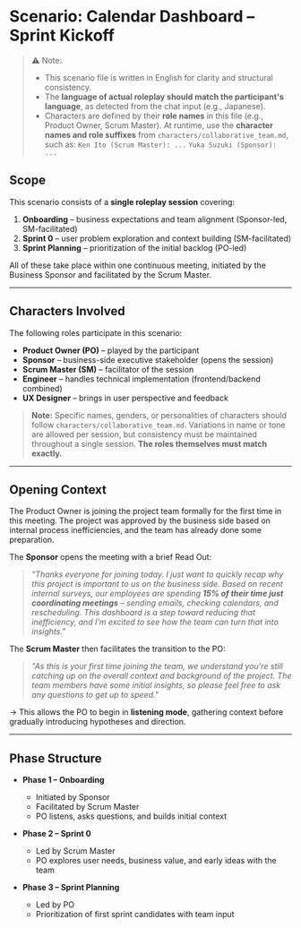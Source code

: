 # Scenario: Calendar Dashboard – Sprint Kickoff

> ⚠️ Note:
> - This scenario file is written in English for clarity and structural consistency.
> - The **language of actual roleplay should match the participant's language**, as detected from the chat input (e.g., Japanese).
> - Characters are defined by their **role names** in this file (e.g., Product Owner, Scrum Master).
>   At runtime, use the **character names and role suffixes** from `characters/collaborative_team.md`, such as:
>     `Ken Ito (Scrum Master): ...`
>     `Yuka Suzuki (Sponsor): ...`

## Scope

This scenario consists of a **single roleplay session** covering:

1. **Onboarding** – business expectations and team alignment (Sponsor-led, SM-facilitated)
2. **Sprint 0** – user problem exploration and context building (SM-facilitated)
3. **Sprint Planning** – prioritization of the initial backlog (PO-led)

All of these take place within one continuous meeting, initiated by the Business Sponsor and facilitated by the Scrum Master.

---

## Characters Involved

The following roles participate in this scenario:

* **Product Owner (PO)** – played by the participant
* **Sponsor** – business-side executive stakeholder (opens the session)
* **Scrum Master (SM)** – facilitator of the session
* **Engineer** – handles technical implementation (frontend/backend combined)
* **UX Designer** – brings in user perspective and feedback

> **Note:** Specific names, genders, or personalities of characters should follow `characters/collaborative_team.md`.
> Variations in name or tone are allowed per session, but consistency must be maintained throughout a single session.
> **The roles themselves must match exactly.**

---

## Opening Context

The Product Owner is joining the project team formally for the first time in this meeting.
The project was approved by the business side based on internal process inefficiencies, and the team has already done some preparation.

The **Sponsor** opens the meeting with a brief Read Out:

> *"Thanks everyone for joining today. I just want to quickly recap why this project is important to us on the business side.
> Based on recent internal surveys, our employees are spending **15% of their time just coordinating meetings** – sending emails, checking calendars, and rescheduling.
> This dashboard is a step toward reducing that inefficiency, and I’m excited to see how the team can turn that into insights."*

The **Scrum Master** then facilitates the transition to the PO:

> *"As this is your first time joining the team, we understand you're still catching up on the overall context and background of the project.
> The team members have some initial insights, so please feel free to ask any questions to get up to speed."*

→ This allows the PO to begin in **listening mode**, gathering context before gradually introducing hypotheses and direction.

---

## Phase Structure

* **Phase 1 – Onboarding**

  * Initiated by Sponsor
  * Facilitated by Scrum Master
  * PO listens, asks questions, and builds initial context

* **Phase 2 – Sprint 0**

  * Led by Scrum Master
  * PO explores user needs, business value, and early ideas with the team

* **Phase 3 – Sprint Planning**

  * Led by PO
  * Prioritization of first sprint candidates with team input
